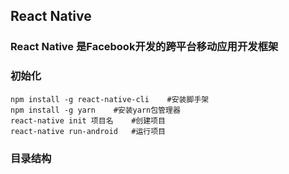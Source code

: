 ## React Native

### React Native 是Facebook开发的跨平台移动应用开发框架

### 初始化

```shell
npm install -g react-native-cli    #安装脚手架
npm install -g yarn    #安装yarn包管理器
react-native init 项目名    #创建项目
react-native run-android   #运行项目
```

### 目录结构



